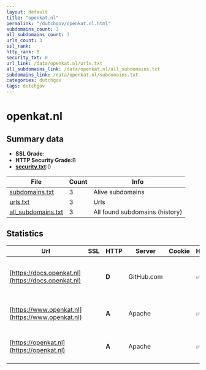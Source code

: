 ```yaml
---
layout: default
title: "openkat.nl"
permalink: "/dutchgov/openkat.nl.html"
subdomains_count: 3
all_subdomains_count: 3
urls_count: 3
ssl_rank: 
http_rank: B
security_txt: 0
url_link: /data/openkat.nl/urls.txt
all_subdomains_link: /data/openkat.nl/all_subdomains.txt
subdomains_link: /data/openkat.nl/subdomains.txt
categories: dutchgov
tags: dutchgov
---
```



# openkat.nl
## Summary data


 - **SSL Grade**:
 - **HTTP Security Grade**:B
 - **[security.txt](https://www.digitaleoverheid.nl/nieuws/standaard-security-txt-nu-verplicht-voor-overheid/)**:0


| File       | Count | Info |
|------------|-------|------|
|[subdomains.txt](/DutchGovScope/data/openkat.nl/subdomains.txt)|3|Alive subdomains|
|[urls.txt](/DutchGovScope/data/openkat.nl/urls.txt)|3|Urls|
|[all_subdomains.txt](/DutchGovScope/data/openkat.nl/all_subdomains.txt)|3|All found subdomains (history)|


## Statistics


| Url | SSL | HTTP | Server | Cookie | HSTS | CORS | CTO | CSP | XFO | XXP | RP |FP| Tech |Title |
|--------|-------|-------|------|------|------|------|------|------|------|------|------|------|------|------|
|[https://docs.openkat.nl](https://docs.openkat.nl)| | **D**|GitHub.com| |:white_check_mark: | :warning:| | | | | :white_check_mark: | |Fastly GitHub Pages HSTS Varnish|Welcome to the O...|
|[https://www.openkat.nl](https://www.openkat.nl)| | **A**|Apache| |:white_check_mark: | | | :white_check_mark:| :white_check_mark: | | :white_check_mark: | |Apache HTTP Server HSTS|301 Moved Perman...|
|[https://openkat.nl](https://openkat.nl)| | **A**|Apache| |:white_check_mark: | | | :white_check_mark:| :white_check_mark: | | :white_check_mark: | |Apache HTTP Server HSTS|OpenKat Kwetsbaa...|

